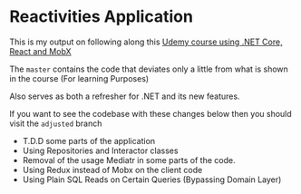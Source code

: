 # Reactivities Application

This is my output on following along this [Udemy course using .NET Core, React and MobX][1]

The `master` contains the code that deviates only a little from what is shown in the course (For learning Purposes)

Also serves as both a refresher for .NET and its new features.

If you want to see the codebase with these changes below then you should visit the `adjusted` branch

- T.D.D some parts of the application
- Using Repositories and Interactor classes
- Removal of the usage Mediatr in some parts of the code.
- Using Redux instead of Mobx on the client code
- Using Plain SQL Reads on Certain Queries (Bypassing Domain Layer)

[1]:[https://www.udemy.com/course/complete-guide-to-building-an-app-with-net-core-and-react/]